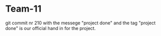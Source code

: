 # Team-11


git commit nr 210 with the messege "project done" and the tag "project done" is our official hand in for the project.
